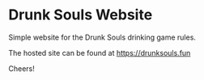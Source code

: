 # Drunk Souls Website

 Simple website for the Drunk Souls drinking game rules.

 The hosted site can be found at https://drunksouls.fun

 Cheers!
